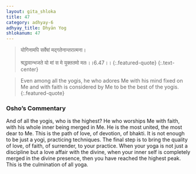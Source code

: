 ```yaml
---
layout: gita_shloka
title: 47
category: adhyay-6
adhyay_title: Dhyān Yog
shlokanum: 47
---
```


> योगिनामपि सर्वेषां मद्गतेनान्तरात्मना।<br><br>श्रद्धावान्भजते यो मां स मे युक्ततमो मतः।।6.47।।
{:.featured-quote}
{:.text-center}

> Even among all the yogis, he who adores Me with his mind fixed on Me and with faith is considered by Me to be the best of the yogis.
{:.featured-quote}

### Osho’s Commentary
And of all the yogis, who is the highest? He who worships Me with faith, with his whole inner being merged in Me. He is the most united, the most dear to Me.
This is the path of love, of devotion, of bhakti. It is not enough to be just a yogi, practicing techniques. The final step is to bring the quality of love, of faith, of surrender, to your practice.
When your yoga is not just a discipline but a love affair with the divine, when your inner self is completely merged in the divine presence, then you have reached the highest peak. This is the culmination of all yoga.
